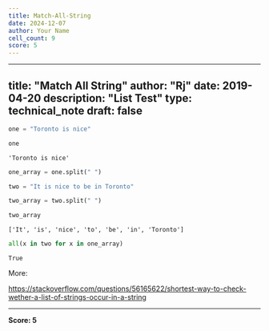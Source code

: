 ```yaml
---
title: Match-All-String
date: 2024-12-07
author: Your Name
cell_count: 9
score: 5
---
```


---
title: "Match All String"
author: "Rj"
date: 2019-04-20
description: "List Test"
type: technical_note
draft: false
---

```python
one = "Toronto is nice"
```


```python
one
```




    'Toronto is nice'




```python
one_array = one.split(" ")
```


```python
two = "It is nice to be in Toronto"
```


```python
two_array = two.split(" ")
```


```python
two_array
```




    ['It', 'is', 'nice', 'to', 'be', 'in', 'Toronto']




```python
all(x in two for x in one_array)
```




    True



More:

https://stackoverflow.com/questions/56165622/shortest-way-to-check-wether-a-list-of-strings-occur-in-a-string


---
**Score: 5**